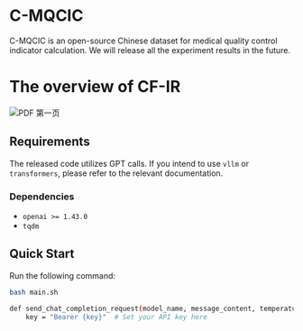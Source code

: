 # C-MQCIC

C-MQCIC is an open-source Chinese dataset for medical quality control indicator calculation. We will release all the experiment results in the future.

# The overview of CF-IR

![PDF 第一页](https://github.com/username/repository/raw/branch/path/to/image.png)

## Requirements

The released code utilizes GPT calls. If you intend to use `vllm` or `transformers`, please refer to the relevant documentation.

### Dependencies
- `openai >= 1.43.0`
- `tqdm`

## Quick Start

Run the following command:

```bash
bash main.sh

def send_chat_completion_request(model_name, message_content, temperature=0.01):
    key = "Bearer {key}"  # Set your API key here

```

